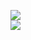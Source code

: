 [![](https://img.shields.io/badge/Made%20With-Github%20Spray-lightgrey.svg?style=for-the-badge&logo=github)](https://github.com/Annihil/github-spray#27545)  
[![](https://i.imgur.com/2DrTn0Z.gif)](https://github.com/Annihil/github-spray)